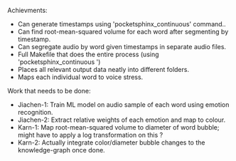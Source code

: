 Achievments:

 - Can generate timestamps using 'pocketsphinx_continuous' command..
 - Can find root-mean-squared volume for each word after segmenting by timestamp.
 - Can segregate audio by word given timestamps in separate audio files.
 - Full Makefile that does the entire process (using 'pocketsphinx_continuous ')
 - Places all relevant output data neatly into different folders.
 - Maps each individual word to voice stress.

Work that needs to be done:

 - Jiachen-1: Train ML model on audio sample of each word using emotion recognition. 
 - Jiachen-2: Extract relative weights of each emotion and map to colour.
 - Karn-1: Map root-mean-squared volume to diameter of word bubble; might have to apply a log transformation on this ?
 - Karn-2: Actually integrate color/diameter bubble changes to the knowledge-graph once done.
